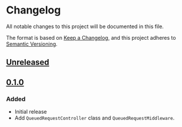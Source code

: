 # Changelog
All notable changes to this project will be documented in this file.

The format is based on [Keep a Changelog](https://keepachangelog.com/en/1.0.0/),
and this project adheres to [Semantic Versioning](https://semver.org/spec/v2.0.0.html).

## [Unreleased]

## [0.1.0]
### Added
- Initial release
- Add `QueuedRequestController` class and `QueuedRequestMiddleware`.

[Unreleased]: https://github.com/MetaMask/core/compare/@metamask/queued-request-controller@0.1.0...HEAD
[0.1.0]: https://github.com/MetaMask/core/compare/@metamask/queued-request-controller@0.1.0
